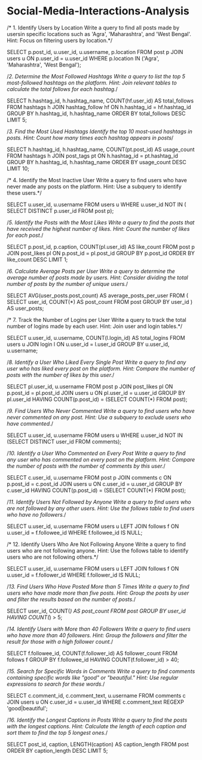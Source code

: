 # Social-Media-Interactions-Analysis

/* 1. Identify Users by Location
 Write a query to find all posts made by usersin specific locations such as 'Agra', 'Maharashtra', and 'West Bengal'.
 Hint: Focus on filtering users by location.*/
 
SELECT p.post_id, u.user_id, u.username, p.location
FROM post p
JOIN users u 
ON p.user_id = u.user_id
WHERE p.location IN ('Agra', 'Maharashtra', 'West Bengal');


/*2. Determine the Most Followed Hashtags
Write a query to list the top 5 most-followed hashtags on the platform.
Hint: Join relevant tables to calculate the total follows for each hashtag.*/

SELECT h.hashtag_id, h.hashtag_name, COUNT(hf.user_id) AS total_follows
FROM hashtags h
JOIN hashtag_follow hf 
ON h.hashtag_id = hf.hashtag_id
GROUP BY h.hashtag_id, h.hashtag_name
ORDER BY total_follows DESC
LIMIT 5;


/*3. Find the Most Used Hashtags
Identify the top 10 most-used hashtags in posts.
Hint: Count how many times each hashtag appears in posts*/

SELECT h.hashtag_id, h.hashtag_name, COUNT(pt.post_id) AS usage_count
FROM hashtags h
JOIN post_tags pt 
ON h.hashtag_id = pt.hashtag_id
GROUP BY h.hashtag_id, h.hashtag_name
ORDER BY usage_count DESC
LIMIT 10;


/* 4. Identify the Most Inactive User
Write a query to find users who have never made any posts on the
platform.
Hint: Use a subquery to identify these users.*/

SELECT u.user_id, u.username 
FROM users u
WHERE u.user_id NOT IN 
     (  SELECT DISTINCT p.user_id
        FROM post p);
        
        
/*5. Identify the Posts with the Most Likes
Write a query to find the posts that have received the highest number of
likes.
Hint: Count the number of likes for each post.*/

SELECT p.post_id, p.caption, COUNT(pl.user_id) AS like_count
FROM post p
JOIN post_likes pl ON p.post_id = pl.post_id
GROUP BY p.post_id
ORDER BY like_count DESC
LIMIT 1;

/*6. Calculate Average Posts per User
Write a query to determine the average number of posts made by users.
Hint: Consider dividing the total number of posts by the number of unique users.*/

SELECT 
    AVG(user_posts.post_count) AS average_posts_per_user
FROM (
    SELECT user_id,
	COUNT(*) AS post_count
    FROM post
    GROUP BY user_id
) AS user_posts;


/* 7. Track the Number of Logins per User
Write a query to track the total number of logins made by each user.
Hint: Join user and login tables.*/

SELECT u.user_id, u.username, COUNT(l.login_id) AS total_logins
FROM users u
JOIN login l ON u.user_id = l.user_id
GROUP BY u.user_id, u.username;


/*8. Identify a User Who Liked Every Single Post
Write a query to find any user who has liked every post on the platform.
Hint: Compare the number of posts with the number of likes by this user.*/

SELECT pl.user_id, u.username
FROM post p
JOIN post_likes pl ON p.post_id = pl.post_id
JOIN users u ON pl.user_id = u.user_id
GROUP BY pl.user_id
HAVING COUNT(p.post_id) = (SELECT COUNT(*) FROM post);


/*9. Find Users Who Never Commented
Write a query to find users who have never commented on any post.
Hint: Use a subquery to exclude users who have commented.*/

SELECT u.user_id, u.username
FROM users u
WHERE u.user_id NOT IN (SELECT DISTINCT user_id FROM comments);


/*10. Identify a User Who Commented on Every Post
Write a query to find any user who has commented on every post on the platform.
Hint: Compare the number of posts with the number of comments by this user.*/

SELECT c.user_id, u.username
FROM post p
JOIN comments c ON p.post_id = c.post_id
JOIN users u ON c.user_id = u.user_id
GROUP BY c.user_id
HAVING COUNT(p.post_id) = (SELECT COUNT(*) FROM post);


/*11. Identify Users Not Followed by Anyone
Write a query to find users who are not followed by any other users.
Hint: Use the follows table to find users who have no followers.*/

SELECT u.user_id, u.username
FROM users u
LEFT JOIN follows f ON u.user_id = f.followee_id
WHERE f.followee_id IS NULL;


/* 12. Identify Users Who Are Not Following Anyone
Write a query to find users who are not following anyone.
Hint: Use the follows table to identify users who are not following others.*/

SELECT u.user_id, u.username
FROM users u
LEFT JOIN follows f ON u.user_id = f.follower_id
WHERE f.follower_id IS NULL;


/*13. Find Users Who Have Posted More than 5 Times
Write a query to find users who have made more than five posts.
Hint: Group the posts by user and filter the results based on the number of posts.*/

SELECT user_id, COUNT(*) AS post_count
FROM post
GROUP BY user_id
HAVING COUNT(*) > 5;


/*14. Identify Users with More than 40 Followers
Write a query to find users who have more than 40 followers.
Hint: Group the followers and filter the result for those with a high follower count.*/

SELECT f.followee_id, COUNT(f.follower_id) AS follower_count
FROM follows f
GROUP BY f.followee_id
HAVING COUNT(f.follower_id) > 40;


/*15. Search for Specific Words in Comments
Write a query to find comments containing specific words like "good" or "beautiful."
Hint: Use regular expressions to search for these words.*/

SELECT c.comment_id, c.comment_text, u.username
FROM comments c
JOIN users u ON c.user_id = u.user_id
WHERE c.comment_text REGEXP 'good|beautiful';


/*16. Identify the Longest Captions in Posts
Write a query to find the posts with the longest captions.
Hint: Calculate the length of each caption and sort them to find the top 5 longest ones.*/

SELECT post_id, caption, LENGTH(caption) AS caption_length
FROM post
ORDER BY caption_length DESC
LIMIT 5;






